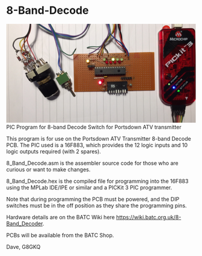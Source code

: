 # 8-Band-Decode
![8-Band-Decode banner](/8-Band-Test-Rig.jpg)
PIC Program for 8-band Decode Switch for Portsdown ATV transmitter

This program is for use on the Portsdown ATV Transmitter 8-band Decode PCB.  The PIC used is a 16F883, which provides the 12 logic inputs and 10 logic outputs required (with 2 spares).

8_Band_Decode.asm is the assembler source code for those who are curious or want to make changes.

8_Band_Decode.hex is the compiled file for programming into the 16F883 using the MPLab IDE/IPE or similar and a PICKit 3 PIC programmer.

Note that during programming the PCB must be powered, and the DIP switches must be in the off position as they share the programming pins.

Hardware details are on the BATC Wiki here https://wiki.batc.org.uk/8-Band_Decoder.

PCBs will be available from the BATC Shop.

Dave, G8GKQ
